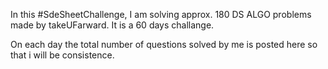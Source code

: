 In this #SdeSheetChallenge, I am solving approx. 180 DS ALGO problems made by takeUFarward.
It is a 60 days challange.

On each day the total number of questions solved by me is posted here so that i will be consistence.
